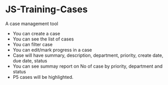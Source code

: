 # JS-Training-Cases
A case management tool

* You can create a case
* You can see the list of cases
* You can filter case
* You can edit/mark progress in a case
* Case will have summary, description, department, priority, create date, due date, status
* You can see summay report on No of case by priority, department and status
* P5 cases will be highlighted.
